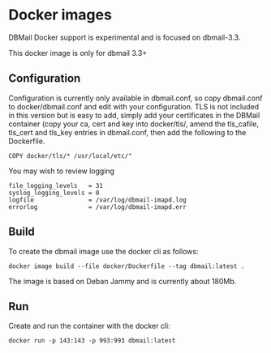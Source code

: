 # Docker images

DBMail Docker support is experimental and is focused on dbmail-3.3.

This docker image is only for dbmail 3.3+

## Configuration

Configuration is currently only available in dbmail.conf, so copy dbmail.conf to docker/dbmail.conf and edit with your configuration. TLS is not included in this version but is easy to add, simply add your certificates in the DBMail container (copy your ca, cert and key into docker/tls/, amend the tls_cafile, tls_cert and tls_key entries in dbmail.conf, then add the following to the Dockerfile.

    COPY docker/tls/* /usr/local/etc/"

You may wish to review logging

    file_logging_levels   = 31
    syslog_logging_levels = 0
    logfile               = /var/log/dbmail-imapd.log
    errorlog              = /var/log/dbmail-imapd.err

## Build

To create the dbmail image use the docker cli as follows:

    docker image build --file docker/Dockerfile --tag dbmail:latest .

The image is based on Deban Jammy and is currently about 180Mb.

## Run

Create and run the container with the docker cli:

    docker run -p 143:143 -p 993:993 dbmail:latest
